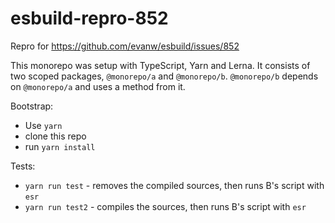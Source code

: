 # esbuild-repro-852
Repro for https://github.com/evanw/esbuild/issues/852

This monorepo was setup with TypeScript, Yarn and Lerna. It consists of two scoped packages, `@monorepo/a` and `@monorepo/b`.
`@monorepo/b` depends on `@monorepo/a` and uses a method from it.

Bootstrap:
* Use `yarn`
* clone this repo
* run `yarn install`

Tests:
* `yarn run test` - removes the compiled sources, then runs B's script with `esr`
* `yarn run test2` - compiles the sources, then runs B's script with `esr`
